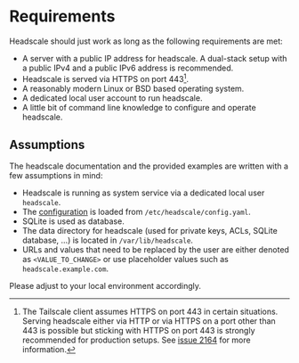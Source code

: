 # Requirements

Headscale should just work as long as the following requirements are met:

- A server with a public IP address for headscale. A dual-stack setup with a public IPv4 and a public IPv6 address is
  recommended.
- Headscale is served via HTTPS on port 443[^1].
- A reasonably modern Linux or BSD based operating system.
- A dedicated local user account to run headscale.
- A little bit of command line knowledge to configure and operate headscale.

## Assumptions

The headscale documentation and the provided examples are written with a few assumptions in mind:

- Headscale is running as system service via a dedicated local user `headscale`.
- The [configuration](../ref/configuration.md) is loaded from `/etc/headscale/config.yaml`.
- SQLite is used as database.
- The data directory for headscale (used for private keys, ACLs, SQLite database, …) is located in `/var/lib/headscale`.
- URLs and values that need to be replaced by the user are either denoted as `<VALUE_TO_CHANGE>` or use placeholder
  values such as `headscale.example.com`.

Please adjust to your local environment accordingly.

[^1]:
    The Tailscale client assumes HTTPS on port 443 in certain situations. Serving headscale either via HTTP or via HTTPS
    on a port other than 443 is possible but sticking with HTTPS on port 443 is strongly recommended for production
    setups. See [issue 2164](https://github.com/juanfont/headscale/issues/2164) for more information.
